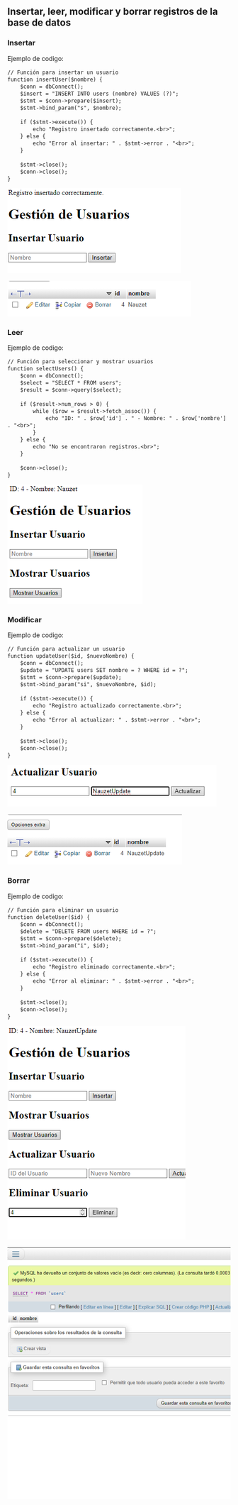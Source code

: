 ## Insertar, leer, modificar y borrar registros de la base de datos
### Insertar
Ejemplo de codigo:
```
// Función para insertar un usuario
function insertUser($nombre) {
    $conn = dbConnect();
    $insert = "INSERT INTO users (nombre) VALUES (?)";
    $stmt = $conn->prepare($insert);
    $stmt->bind_param("s", $nombre);

    if ($stmt->execute()) {
        echo "Registro insertado correctamente.<br>";
    } else {
        echo "Error al insertar: " . $stmt->error . "<br>";
    }

    $stmt->close();
    $conn->close();
}
```

![](/Fotos/Insert.png)

![](/Fotos/Insert2.png)

### Leer

Ejemplo de codigo:
```
// Función para seleccionar y mostrar usuarios
function selectUsers() {
    $conn = dbConnect();
    $select = "SELECT * FROM users";
    $result = $conn->query($select);

    if ($result->num_rows > 0) {
        while ($row = $result->fetch_assoc()) {
            echo "ID: " . $row['id'] . " - Nombre: " . $row['nombre'] . "<br>";
        }
    } else {
        echo "No se encontraron registros.<br>";
    }

    $conn->close();
}
```

![](/Fotos/leer.png)


### Modificar

Ejemplo de codigo:
```
// Función para actualizar un usuario
function updateUser($id, $nuevoNombre) {
    $conn = dbConnect();
    $update = "UPDATE users SET nombre = ? WHERE id = ?";
    $stmt = $conn->prepare($update);
    $stmt->bind_param("si", $nuevoNombre, $id);

    if ($stmt->execute()) {
        echo "Registro actualizado correctamente.<br>";
    } else {
        echo "Error al actualizar: " . $stmt->error . "<br>";
    }

    $stmt->close();
    $conn->close();
}
```

![](/Fotos/Update.png)

![](/Fotos/Update2.png)

### Borrar

Ejemplo de codigo:
```
// Función para eliminar un usuario
function deleteUser($id) {
    $conn = dbConnect();
    $delete = "DELETE FROM users WHERE id = ?";
    $stmt = $conn->prepare($delete);
    $stmt->bind_param("i", $id);

    if ($stmt->execute()) {
        echo "Registro eliminado correctamente.<br>";
    } else {
        echo "Error al eliminar: " . $stmt->error . "<br>";
    }

    $stmt->close();
    $conn->close();
}
```

![](/Fotos/borrar.png)

![](/Fotos/borrar2.png)